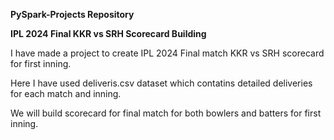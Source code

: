 **PySpark-Projects Repository**

**IPL 2024 Final KKR vs SRH Scorecard Building**

I have made a project to create IPL 2024 Final match KKR vs SRH scorecard for first inning.

Here I have used deliveris.csv dataset which contatins detailed deliveries for each match and inning.

We will build scorecard for final match for both bowlers and batters for first inning.
